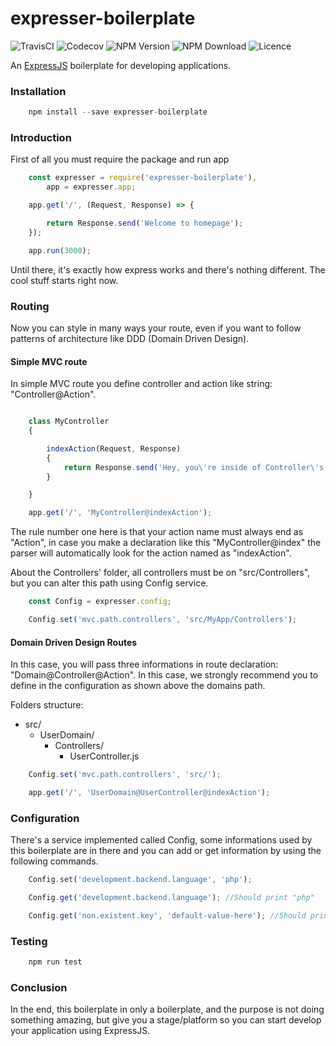 # expresser-boilerplate
![TravisCI](https://api.travis-ci.org/vinyguedess/expresser-boilerplate.svg?branch=master)
![Codecov](https://img.shields.io/codecov/c/github/vinyguedess/expresser-boilerplate.svg)
![NPM Version](https://img.shields.io/npm/v/expresser-boilerplate.svg)
![NPM Download](https://img.shields.io/npm/dt/expresser-boilerplate.svg)
![Licence](https://img.shields.io/npm/l/expresser-boilerplate.svg)

An [ExpressJS](https://npmjs.com/package/express) boilerplate for developing applications.

### Installation
```javascript
    npm install --save expresser-boilerplate
```

### Introduction
First of all you must require the package and run app
```javascript
    const expresser = require('expresser-boilerplate'),
        app = expresser.app;

    app.get('/', (Request, Response) => {

        return Response.send('Welcome to homepage');
    });

    app.run(3000);
```

Until there, it's exactly how express works and there's nothing different.
The cool stuff starts right now.

### Routing
Now you can style in many ways your route, even if you want to follow patterns of architecture like DDD (Domain Driven Design).

#### Simple MVC route
In simple MVC route you define controller and action like string: "Controller@Action".
```javascript

    class MyController
    {

        indexAction(Request, Response)
        {
            return Response.send('Hey, you\'re inside of Controller\'s Action');
        }

    }

    app.get('/', 'MyController@indexAction');
```
The rule number one here is that your action name must always end as "Action", in case you make a declaration like this "MyController@index" the parser will automatically look for the action named as "indexAction".

About the Controllers' folder, all controllers must be on "src/Controllers", but you can alter this path using Config service.
```javascript
    const Config = expresser.config;

    Config.set('mvc.path.controllers', 'src/MyApp/Controllers');
```

#### Domain Driven Design Routes
In this case, you will pass three informations in route declaration: "Domain@Controller@Action". In this case, we strongly recommend you to define in the configuration as shown above the domains path.

Folders structure:
- src/
    - UserDomain/
        - Controllers/
            - UserController.js

```javascript
    Config.set('mvc.path.controllers', 'src/');

    app.get('/', 'UserDomain@UserController@indexAction');
```

### Configuration
There's a service implemented called Config, some informations used by this boilerplate are in there and you can add or get information by using the following commands.
```javascript
    Config.set('development.backend.language', 'php');

    Config.get('development.backend.language'); //Should print "php"

    Config.get('non.existent.key', 'default-value-here'); //Should print "default-value-here"
```

### Testing
```bash
    npm run test
```

### Conclusion
In the end, this boilerplate in only a boilerplate, and the purpose is not doing something amazing, but give you a stage/platform so you can start develop your application using ExpressJS.